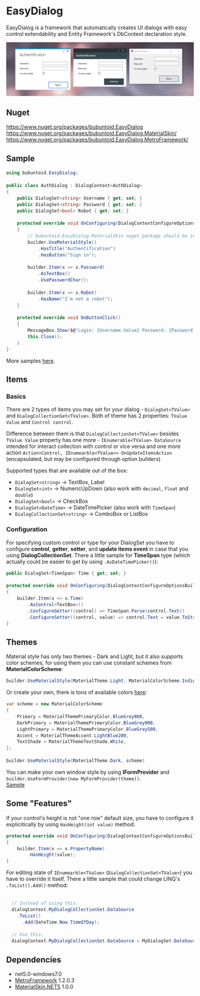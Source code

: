 # EasyDialog
EasyDialog is a framework that automatically creates UI dialogs with easy control extendability and Entity Framework's DbContext declaration style.

<p align="center">
  <img src="https://github.com/bubuntoid/EasyDialog/raw/main/assets/5.0.3 preview 3.png" alt="EasyDialog"/>
</p>

## Nuget
https://www.nuget.org/packages/bubuntoid.EasyDialog <br>
https://www.nuget.org/packages/bubuntoid.EasyDialog.MaterialSkin/ <br>
https://www.nuget.org/packages/bubuntoid.EasyDialog.MetroFramework/

## Sample
```csharp
using bubuntoid.EasyDialog; 

public class AuthDialog : DialogContext<AuthDialog>
{
    public DialogSet<string> Username { get; set; }
    public DialogSet<string> Password { get; set; }
    public DialogSet<bool> Robot { get; set; }

    protected override void OnConfiguring(DialogContextConfigureOptionsBuilder<AuthDialog> builder)
    {
        // bubuntoid.EasyDialog.MaterialSkin nuget package should be installed for using this theme
        builder.UseMaterialStyle() 
            .HasTitle("Authentification")
            .HasButton("Sign in");

        builder.Item(x => x.Password)
            .AsTextBox()
            .UsePasswordChar();

        builder.Item(x => x.Robot)
            .HasName("I`m not a robot");
    }

    protected override void OnButtonClick()
    {
        MessageBox.Show($@"Login: {Username.Value} Password: {Password.Value}");
        this.Close();
    }
}
```

More samples [here](https://github.com/bubuntoid/EasyDialog/tree/main/src/EasyDialog.Samples).

## Items
### Basics
There are 2 types of items you may set for your dialog - `DialogSet<TValue>` and `DialogCollectionSet<TValue>`. 
Both of theme has 2 properties: `TValue Value` and `Control control`.

Difference between them is that `DialogCollectionSet<TValue>` besides `TValue Value` property has one more - `IEnumerable<TValue> DataSource` intended for interact collection with control or vice versa and one more action `Action<Control, IEnumearble<TValue>> OnUpdateItemsAction` (encapsulated, but may be configured through option builders)

Supported types that are available out of the box:
- `DialogSet<string>` -> TextBox, Label
- `DialogSet<int>` -> NumericUpDown (also work with `decimal`, `float` and `double`)
- `DialogSet<bool>` -> CheckBox
- `DialogSet<DateTime>` -> DateTimePicker (also work with `TimeSpan`)
- `DialogCollectionSet<string>` -> ComboBox or ListBox

### Configuration
For specifying custom control or type for your DialogSet<TValue> you have to configure **control**, **getter**, **setter**, and **update items event** in case that you using **DialogCollectionSet**. There a little sample for **TimeSpan** type (which actually could be easier to get by using `.AsDateTimePicker()`):
```csharp
public DialogSet<TimeSpan> Time { get; set; }

protected override void OnConfiguring(DialogContextConfigureOptionsBuilder<YourDialogContext> builder)
{
    builder.Item(x => x.Time)
        .AsControl<TextBox>()
        .ConfigureGetter((control) => TimeSpan.Parse(control.Text))
        .ConfigureSetter((control, value) => control.Text = value.ToString())
}
```

## Themes
Material style has only two themes - Dark and Light, but it also supports color schemes, for using them you can use constant schemes from **MaterialColorScheme**:
```csharp
builder.UseMaterialStyle(MaterialTheme.Light, MaterialColorScheme.Indigo)
```
Or create your own, there is tons of available colors [here](https://github.com/bubuntoid/EasyDialog/blob/main/src/EasyDialog.MaterialSkin/MaterialColorScheme.cs):
```csharp
var scheme = new MaterialColorScheme
{
    Primary = MaterialThemePrimaryColor.BlueGrey800,
    DarkPrimary = MaterialThemePrimaryColor.BlueGrey900,
    LightPrimary = MaterialThemePrimaryColor.BlueGrey500,
    Accent = MaterialThemeAccent.LightBlue200,
    TextShade = MaterialThemeTextShade.White,
};

builder.UseMaterialStyle(MaterialTheme.Dark, scheme)
```
You can make your own window style by using **IFormProvider** and `builder.UseFormProvider(new MyFormProvider(theme))`.<br>
[Sample](https://github.com/bubuntoid/EasyDialog/tree/main/src/EasyDialog.MetroFramework)
  

## Some "Features"
If your control's height is not "one row" default size, you have to configure it explicitically by using `HasHeight(int value)` method:

```csharp
protected override void OnConfiguring(DialogContextConfigureOptionsBuilder<YourDialogContext> builder)
{
    builder.Item(x => x.PropertyName)
        .HasHeight(value);
}
```

For editing state of `IEnumearble<TValue>` (`DialogCollectionSet<TValue>`) you have to override it itself. There a little sample that could change LINQ's `.ToList().Add()` method:
  
```csharp
  
  // Instead of using this:
  dialogContext.MyDialogCollectionSet.DataSource
    .ToList()
      .Add(DateTime.Now.TimeOfDay);
  
  // Use this:
  dialogContext.MyDialogCollectionSet.DataSource = MyDialogSet.DataSource.Append(DateTime.Now.TimeOfDay);
```

 
## Dependencies
- net5.0-windows7.0
- [MetroFramework](https://github.com/thielj/MetroFramework) 1.2.0.3
- [MaterialSkin.NET5](https://github.com/bubuntoid/MaterialSkin.NET5) 1.0.0
